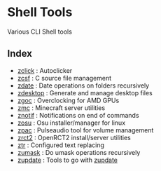 # Shell Tools

Various CLI Shell tools

## Index

- [zclick](/zclick) : Autoclicker
- [zcsf](/zcsf) : C source file management
- [zdate](/zdate) : Date operations on folders recursively
- [zdesktop](/zdesktop) : Generate and manage desktop files
- [zgoc](/zgoc) : Overclocking for AMD GPUs
- [zmc](/zmc) : Minecraft server utilities
- [znotif](/znotif) : Notifications on end of commands
- [zosu](/zosu) : Osu installer/manager for linux
- [zpac](/zpac) : Pulseaudio tool for volume management
- [zrct2](/zrct2) : OpenRCT2 install/server utilities
- [ztr](/ztr) : Configured text replacing
- [zumask](/zumask) : Do umask operations recursively
- [zupdate](/zupdate) : Tools to go with [zupdate](https://github.com/zawwz/zupdate)
